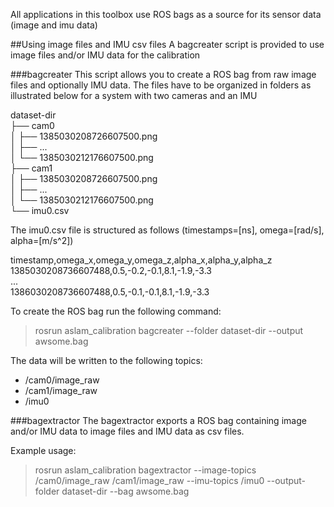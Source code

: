 All applications in this toolbox use ROS bags as a source for its sensor data (image and imu data)

##Using image files and IMU csv files
A bagcreater script is provided to use image files and/or IMU data for the calibration

###bagcreater
This script allows you to create a ROS bag from raw image files and optionally IMU data. The files have to be organized in folders as illustrated below for a system with two cameras and an IMU
>
dataset-dir<br>
├── cam0<br>
│   ├── 1385030208726607500.png<br>
│   ├──      ...<br>
│   └── 1385030212176607500.png<br>
├── cam1<br>
│   ├── 1385030208726607500.png<br>
│   ├──      ...<br>
│   └── 1385030212176607500.png<br>
└── imu0.csv<br>

The imu0.csv file is structured as follows (timestamps=[ns], omega=[rad/s], alpha=[m/s^2])
>
timestamp,omega_x,omega_y,omega_z,alpha_x,alpha_y,alpha_z<br>
1385030208736607488,0.5,-0.2,-0.1,8.1,-1.9,-3.3<br>
 ...<br>
1386030208736607488,0.5,-0.1,-0.1,8.1,-1.9,-3.3<br>

To create the ROS bag run the following command:
> rosrun aslam_calibration bagcreater --folder dataset-dir --output awsome.bag

The data will be written to the following topics:

* /cam0/image_raw
* /cam1/image_raw
* /imu0

###bagextractor
The bagextractor exports a ROS bag containing image and/or IMU data to image files and IMU data as csv  files.

Example usage:
> rosrun aslam_calibration bagextractor --image-topics /cam0/image_raw /cam1/image_raw --imu-topics /imu0 --output-folder dataset-dir --bag awsome.bag



